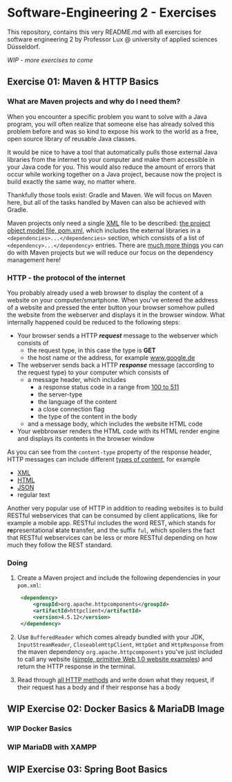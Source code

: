 # Software-Engineering 2 - Exercises

This repository, contains this very README.md with all exercises for software engineering 2 by Professor Lux @ university of applied sciences Düsseldorf.

*WIP - more exercises to come*

## Exercise 01: Maven & HTTP Basics

### What are Maven projects and why do I need them?

When you encounter a specific problem you want to solve with a Java program, you will often realize that someone else has already solved this problem before and was so kind to expose his work to the world as a free, open source library of reusable Java classes.

It would be nice to have a tool that automatically pulls those external Java libraries from the internet to your computer and make them accessible in your Java code for you.
This would also reduce the amount of errors that occur while working together on a Java project, because now the project is build exactly the same way, no matter where.

Thankfully those tools exist: Gradle and Maven.
We will focus on Maven here, but all of the tasks handled by Maven can also be achieved with Gradle.

Maven projects only need a single [XML](https://en.wikipedia.org/wiki/XML) file to be described: [the project object model file, pom.xml](https://maven.apache.org/guides/introduction/introduction-to-the-pom.html), which includes the external libraries in a `<dependencies>...</dependencies>` section, which consists of a list of `<dependency>...</dependency>` entries.
There are [much more things](https://maven.apache.org/what-is-maven.html) you can do with Maven projects but we will reduce our focus on the dependency management here!

### HTTP - the protocol of the internet

You probably already used a web browser to display the content of a website on your computer/smartphone.
When you've entered the address of a website and pressed the enter button your browser somehow pulled the website from the webserver and displays it in the browser window.
What internally happened could be reduced to the following steps:

- Your browser sends a HTTP _**request**_ message to the webserver which consists of
  - the request type, in this case the type is **GET**
  - the host name or the address, for example www.google.de
- The webserver sends back a HTTP _**response**_ message (according to the request type) to your computer which consists of
  - a message header, which includes 
    - a response status code in a range from [100 to 511](https://developer.mozilla.org/de/docs/Web/HTTP/Status)
    - the server-type
    - the language of the content
    - a close connection flag
    - the type of the content in the body
  - and a message body, which includes the website HTML code
- Your webbrowser renders the HTML code with its HTML render engine and displays its contents in the browser window

As you can see from the `content-type` property of the response header, HTTP messages can include different [types of content](https://developer.mozilla.org/en-US/docs/Web/HTTP/Headers/Content-Type), for example
- [XML](https://en.wikipedia.org/wiki/XML)
- [HTML](https://en.wikipedia.org/wiki/HTML)
- [JSON](https://en.wikipedia.org/wiki/JSON)
- regular text

Another very popular use of HTTP in addition to reading websites is to build RESTful webservices that can be consumed by client applications, like for example a mobile app.
RESTful includes the word REST, which stands for **re**presentational **s**tate **t**ransfer, and the suffix `ful`, which spoilers the fact that RESTful webservices can be less or more RESTful depending on how much they follow the REST standard.

### Doing

1. Create a Maven project and include the following dependencies in your ```pom.xml```: 
   ```xml
    <dependency>
        <groupId>org.apache.httpcomponents</groupId>
        <artifactId>httpclient</artifactId>
        <version>4.5.12</version>
    </dependency>
    ```

2. Use ```BufferedReader``` which comes already bundled with your JDK, ```InputStreamReader```,  ```CloseableHttpClient```, ```HttpGet``` and ```HttpResponse``` from the maven dependency `org.apache.httpcomponents` you've just included to call any website ([simple, primitive Web 1.0 website examples](https://gizmodo.com/23-ancient-web-sites-that-are-still-alive-5960831)) and return the HTTP response in the terminal.
3. Read through [all HTTP methods](https://developer.mozilla.org/de/docs/Web/HTTP/Methods) and write down what they request, if their request has a body and if their response has a body

## WIP Exercise 02: Docker Basics & MariaDB Image

### WIP Docker Basics

### WIP MariaDB with XAMPP

## WIP Exercise 03: Spring Boot Basics